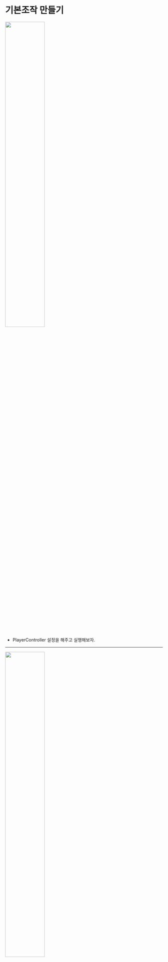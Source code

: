 기본조작 만들기   
=======================    
<img src="https://github.com/isp829/3dunitymulty/blob/master/images/lecture5/lecture5-2/5-2-1.PNG" width="50%">  

* PlayerController 설정을 해주고 실행해보자.  

---------------------------    
<img src="https://github.com/isp829/3dunitymulty/blob/master/images/lecture5/lecture5-2/5-2-2.PNG" width="50%">  

* 실행해보면 잘움직이고 시선도 마우스 따라서 움직인다.  

---------------------------    
<img src="https://github.com/isp829/3dunitymulty/blob/master/images/lecture5/lecture5-2/5-2-3.PNG" width="50%">  

* PlayerGroundCheck코드에 collider말고 collision도 추가해주자.  

---------------------------    
--------------------
```
using System.Collections;
using System.Collections.Generic;
using UnityEngine;

public class PlayerGroundCheck : MonoBehaviour
{
    PlayerController playerController;//Player Controller 스크립트를 메서드로 사용하기 위해 선언
    void Awake()
    {
        playerController = GetComponentInParent<PlayerController>();      
    }

    void OnTriggerEnter(Collider other)
    {
        if (other.gameObject == playerController.gameObject)
            return;//해당 물체가 player면 무시
        playerController.SetGroundedState(true);
        //닿으면 true
    }

    void OnTriggerExit(Collider other)
    {
        if (other.gameObject == playerController.gameObject)
            return;//해당 물체가 player면 무시
        playerController.SetGroundedState(false);
        //떨어지면 true
    }

    void OnTriggerStay(Collider other)
    {
        if (other.gameObject == playerController.gameObject)
            return;//해당 물체가 player면 무시
        playerController.SetGroundedState(true);
        //닿고 있으면 true
    }

    void OnCollisionEnter(Collision collision)
    {
        if (collision.gameObject == playerController.gameObject)
            return;//해당 물체가 player면 무시
        playerController.SetGroundedState(true);
        //닿으면 true
    }

    void OnCollisionExit(Collision collision)
    {
        if (collision.gameObject == playerController.gameObject)
            return;//해당 물체가 player면 무시
        playerController.SetGroundedState(false);
        //떨어지면 true
    }

    void OnCollisionStay(Collision collision)
    {
        if (collision.gameObject == playerController.gameObject)
            return;//해당 물체가 player면 무시
        playerController.SetGroundedState(true);
        //닿고 있으면 true
    }
}
```
* 수정한 PlayrGroundCheck 스크립트의 전문이다.  

--------------  
<img src="https://github.com/isp829/3dunitymulty/blob/master/images/lecture5/lecture5-2/5-2-4.PNG" width="50%">  

* 빛 설정을 좀 바꿔주자.   
* window=>rendering=>lightning을 클릭해서 빛 설정 창을 열어주자.  

---------------------------    
<img src="https://github.com/isp829/3dunitymulty/blob/master/images/lecture5/lecture5-2/5-2-5.PNG" width="50%">  
<img src="https://github.com/isp829/3dunitymulty/blob/master/images/lecture5/lecture5-2/5-2-6.PNG" width="50%">  

* new lighting을 만들어주고 auto generate를 클릭해주자.  

---------------------------    
<img src="https://github.com/isp829/3dunitymulty/blob/master/images/lecture5/lecture5-2/5-2-7.PNG" width="50%">  

* 그리고 environment에서 skybox를 default skybox로 설정해주면 살짝 어둡던 game scene이 확 밝아진다.  

---------------------------    
<img src="https://github.com/isp829/3dunitymulty/blob/master/images/lecture5/lecture5-2/5-2-8.PNG" width="50%">  

* 빌드해서 두개를 같이 실행시켜보면 사진과 같이 두개의 플레이아거 같이 움직이고, 카메라위치도 같고 서로 화면에 움직임이 다르다. 
* 어떻게 해야될까?

---------------------------    
<img src="https://github.com/isp829/3dunitymulty/blob/master/images/lecture5/lecture5-2/5-2-9.PNG" width="50%">  
<img src="https://github.com/isp829/3dunitymulty/blob/master/images/lecture5/lecture5-2/5-2-10.PNG" width="50%">  
<img src="https://github.com/isp829/3dunitymulty/blob/master/images/lecture5/lecture5-2/5-2-11.PNG" width="50%">  
<img src="https://github.com/isp829/3dunitymulty/blob/master/images/lecture5/lecture5-2/5-2-12.PNG" width="50%">  

* 포톤뷰를 넣어주고 내 포톤 뷰가 아니면 작동안하게 코드를 짜주자.  
* 이렇게 하면 두개의 플레이어가 같이 움직이는건 해결 할 수 있을꺼다.  

---------------------------    
```
using System.Collections;
using System.Collections.Generic;
using UnityEngine;
using Photon.Pun;

public class PlayerController : MonoBehaviour
{
    [SerializeField] float mouseSensitivity, sprintSpeed, walkSpeed, jumpForce, smoothTime;
    [SerializeField] GameObject cameraHolder;
    //마우스감도 뛰는속도 걷는속도 점프힘 뛰기걷기바꿀때 가속시간
    float verticalLookRotation;
    bool grounded;//점프를 위한 바닥체크
    Vector3 smoothMoveVelocity;
    Vector3 moveAmount;//실제 이동거리

    Rigidbody rb;
    PhotonView PV;

    void Awake()
    {
        rb = GetComponent<Rigidbody>();
        PV = GetComponent<PhotonView>();
    }

    void Update()
    {
        if (!PV.IsMine)
            return;//내꺼아니면 작동안함
        Look();
        Move();
        Jump();
    }
   
    void Look() 
    {
        transform.Rotate(Vector3.up * Input.GetAxis("Mouse X") * mouseSensitivity);
        //마우스 움직이는 정도*민감도만큼 각도 움직이기
        verticalLookRotation += Input.GetAxis("Mouse Y") * mouseSensitivity;
        //마우스 움직이는 정도*민감도만큼 각도 값 받기
        verticalLookRotation = Mathf.Clamp(verticalLookRotation, -90f, 90f);
        //y축 -90도에서 90도만 값으로 받음
        cameraHolder.transform.localEulerAngles = Vector3.left * verticalLookRotation;
        //받은 각도로 카메라도 돌려줌
    }

    void Move()
    {
        Vector3 moveDir = new Vector3(Input.GetAxisRaw("Horizontal"), 0, Input.GetAxisRaw("Vertical")).normalized;
        //벡더방향을 가지지만 크기는 1로 노말라이즈
        moveAmount = Vector3.SmoothDamp(moveAmount, moveDir * (Input.GetKey(KeyCode.LeftShift) ? sprintSpeed : walkSpeed), ref smoothMoveVelocity, smoothTime);
        //왼쪽 쉬프트가 누르면 뛰는속도, 나머지는 걷는속도로하기
        //smoothTime만큼에 걸쳐서 이동해주기. 
    }

    void Jump()
    {
        if (Input.GetKeyDown(KeyCode.Space) && grounded)//땅위에서 스페이스바 누르면
        {
            rb.AddForce(transform.up * jumpForce);//점프력만큼위로 힘받음
        }
    }

    public void SetGroundedState(bool _grounded)
    {
        grounded = _grounded;
    }

    void FixedUpdate()
    {
        rb.MovePosition(rb.position + transform.TransformDirection(moveAmount) * Time.fixedDeltaTime);
        //이동하는거는 계산 끝난 moveAmount만큼만 고정된시간(0.2초)마다에 맞춰서
    }
}

* 수정한 스크립트이다.  

```
--------------------------------   
<img src="https://github.com/isp829/3dunitymulty/blob/master/images/lecture5/lecture5-2/5-2-13.PNG" width="50%">  

* 실행해보면 캐릭터가 같이 움직이던 문제는 해결이 되었다.  
* 하지만 내 캐릭터에 붙여있어야 될 카메라가 다른 캐릭터에 붙어있고 여전히 서로 화면에 다르게 보인다.  

---------------------------    
<img src="https://github.com/isp829/3dunitymulty/blob/master/images/lecture5/lecture5-2/5-2-14.PNG" width="50%">  

* PlayerController스크립트를 더 수정해주자.  
* 내 포톤뷰가 아니면 카메라를 없애도록 코드를 추가해주자.  

---------------------------    
```
using System.Collections;
using System.Collections.Generic;
using UnityEngine;
using Photon.Pun;

public class PlayerController : MonoBehaviour
{
    [SerializeField] float mouseSensitivity, sprintSpeed, walkSpeed, jumpForce, smoothTime;
    [SerializeField] GameObject cameraHolder;
    //마우스감도 뛰는속도 걷는속도 점프힘 뛰기걷기바꿀때 가속시간
    float verticalLookRotation;
    bool grounded;//점프를 위한 바닥체크
    Vector3 smoothMoveVelocity;
    Vector3 moveAmount;//실제 이동거리

    Rigidbody rb;
    PhotonView PV;

    void Awake()
    {
        rb = GetComponent<Rigidbody>();
        PV = GetComponent<PhotonView>();
    }

    void Start()
    {
        if (!PV.IsMine)
        {
            Destroy(GetComponentInChildren<Camera>().gameObject);
            //내꺼 아니면 카메라 없애기
        }
    }

    void Update()
    {
        if (!PV.IsMine)
            return;//내꺼아니면 작동안함
        Look();
        Move();
        Jump();
    }
   
    void Look() 
    {
        transform.Rotate(Vector3.up * Input.GetAxis("Mouse X") * mouseSensitivity);
        //마우스 움직이는 정도*민감도만큼 각도 움직이기
        verticalLookRotation += Input.GetAxis("Mouse Y") * mouseSensitivity;
        //마우스 움직이는 정도*민감도만큼 각도 값 받기
        verticalLookRotation = Mathf.Clamp(verticalLookRotation, -90f, 90f);
        //y축 -90도에서 90도만 값으로 받음
        cameraHolder.transform.localEulerAngles = Vector3.left * verticalLookRotation;
        //받은 각도로 카메라도 돌려줌
    }

    void Move()
    {
        Vector3 moveDir = new Vector3(Input.GetAxisRaw("Horizontal"), 0, Input.GetAxisRaw("Vertical")).normalized;
        //벡더방향을 가지지만 크기는 1로 노말라이즈
        moveAmount = Vector3.SmoothDamp(moveAmount, moveDir * (Input.GetKey(KeyCode.LeftShift) ? sprintSpeed : walkSpeed), ref smoothMoveVelocity, smoothTime);
        //왼쪽 쉬프트가 누르면 뛰는속도, 나머지는 걷는속도로하기
        //smoothTime만큼에 걸쳐서 이동해주기. 
    }

    void Jump()
    {
        if (Input.GetKeyDown(KeyCode.Space) && grounded)//땅위에서 스페이스바 누르면
        {
            rb.AddForce(transform.up * jumpForce);//점프력만큼위로 힘받음
        }
    }

    public void SetGroundedState(bool _grounded)
    {
        grounded = _grounded;
    }

    void FixedUpdate()
    {
        rb.MovePosition(rb.position + transform.TransformDirection(moveAmount) * Time.fixedDeltaTime);
        //이동하는거는 계산 끝난 moveAmount만큼만 고정된시간(0.2초)마다에 맞춰서
    }
}

```

* 수정한 코드전문이다.     

----------------------------   
<img src="https://github.com/isp829/3dunitymulty/blob/master/images/lecture5/lecture5-2/5-2-15.PNG" width="50%">  

* 실행해보면 카메라가 내가 움직이는 캐릭터에 붙어있다.  
* 이제 서로 화면에 다르게 보이는 문제만 고치면된다.    

---------------------------    
<img src="https://github.com/isp829/3dunitymulty/blob/master/images/lecture5/lecture5-2/5-2-16.PNG" width="50%">  

* PlayerController 프리펩에서 PhotonView transform을 추가해준다.  
* 위치, 각도, 크기를 동기화 시키도록 체크해주자.  

---------------------------    
<img src="https://github.com/isp829/3dunitymulty/blob/master/images/lecture5/lecture5-2/5-2-17.PNG" width="50%">  

* 실행해보면 서로 잘보이고 화면도 똑같이 보인다.  
* 하지만 점프할때마다 엄청난 지연이 생기면서 부자연스럽게 움직인다. 
* 이건 어떻게 해결해야 될까?

---------------------------    
<img src="https://github.com/isp829/3dunitymulty/blob/master/images/lecture5/lecture5-2/5-2-18.PNG" width="50%">  

* rigidbody가 중복되서 그런거니까 PlayerController 스크립트에서 내 포톤뷰가아니면 rb를 삭제하도록 수정하면된다. 

---------------------------    
<img src="https://github.com/isp829/3dunitymulty/blob/master/images/lecture5/lecture5-2/5-2-19.PNG" width="50%">  

* fixed update에도 내 포톤뷰가 아니면 작동하지 않도록 수정해주자.  

---------------------------    

```
using System.Collections;
using System.Collections.Generic;
using UnityEngine;
using Photon.Pun;

public class PlayerController : MonoBehaviour
{
    [SerializeField] float mouseSensitivity, sprintSpeed, walkSpeed, jumpForce, smoothTime;
    [SerializeField] GameObject cameraHolder;
    //마우스감도 뛰는속도 걷는속도 점프힘 뛰기걷기바꿀때 가속시간
    float verticalLookRotation;
    bool grounded;//점프를 위한 바닥체크
    Vector3 smoothMoveVelocity;
    Vector3 moveAmount;//실제 이동거리

    Rigidbody rb;
    PhotonView PV;

    void Awake()
    {
        rb = GetComponent<Rigidbody>();
        PV = GetComponent<PhotonView>();
    }

    void Start()
    {
        if (!PV.IsMine)
        {
            Destroy(GetComponentInChildren<Camera>().gameObject);
            //내꺼 아니면 카메라 없애기
            Destroy(rb);
            //내거아니면 리지드 바디 없애주기
        }
    }

    void Update()
    {
        if (!PV.IsMine)
            return;//내꺼아니면 작동안함
        Look();
        Move();
        Jump();
    }
   
    void Look() 
    {
        transform.Rotate(Vector3.up * Input.GetAxis("Mouse X") * mouseSensitivity);
        //마우스 움직이는 정도*민감도만큼 각도 움직이기
        verticalLookRotation += Input.GetAxis("Mouse Y") * mouseSensitivity;
        //마우스 움직이는 정도*민감도만큼 각도 값 받기
        verticalLookRotation = Mathf.Clamp(verticalLookRotation, -90f, 90f);
        //y축 -90도에서 90도만 값으로 받음
        cameraHolder.transform.localEulerAngles = Vector3.left * verticalLookRotation;
        //받은 각도로 카메라도 돌려줌
    }

    void Move()
    {
        Vector3 moveDir = new Vector3(Input.GetAxisRaw("Horizontal"), 0, Input.GetAxisRaw("Vertical")).normalized;
        //벡더방향을 가지지만 크기는 1로 노말라이즈
        moveAmount = Vector3.SmoothDamp(moveAmount, moveDir * (Input.GetKey(KeyCode.LeftShift) ? sprintSpeed : walkSpeed), ref smoothMoveVelocity, smoothTime);
        //왼쪽 쉬프트가 누르면 뛰는속도, 나머지는 걷는속도로하기
        //smoothTime만큼에 걸쳐서 이동해주기. 
    }

    void Jump()
    {
        if (Input.GetKeyDown(KeyCode.Space) && grounded)//땅위에서 스페이스바 누르면
        {
            rb.AddForce(transform.up * jumpForce);//점프력만큼위로 힘받음
        }
    }

    public void SetGroundedState(bool _grounded)
    {
        grounded = _grounded;
    }

    void FixedUpdate()
    {
        if (!PV.IsMine)
            return;//내꺼아니면 작동안함
        rb.MovePosition(rb.position + transform.TransformDirection(moveAmount) * Time.fixedDeltaTime);
        //이동하는거는 계산 끝난 moveAmount만큼만 고정된시간(0.2초)마다에 맞춰서
    }
}

```

* 수정한 PlayerController스크립트의 전문이다.  
------------------
[목차로](https://github.com/isp829/Unity3DMulti/blob/master/README.md)  
[다음](https://github.com/isp829/Unity3DMulti/blob/master/lecture/lecture6-1.md)  
-----------------------------     
